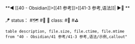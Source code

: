 **◀️ [[40 - Obsidian]]>[[41 参考]]>[[41-3 参考,语法]]| ▶️📎 **

🪁 status： #🗺️ #🔖 
🎏 class: #📇 #⛳ 

```dataview
table description, file.size, file.ctime, file.mtime
from "40 - Obsidian/41 参考/41-3 参考,语法/示例,callout"
```
